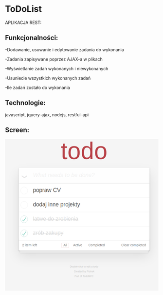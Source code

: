 
# ToDoList

APLIKACJA REST:

 ## Funkcjonalności:

-Dodawanie, usuwanie i edytowanie zadania do wykonania

-Zadania zapisywane poprzez AJAX-a w plikach

-Wyświetlanie zadań wykonanych i niewykonanych

-Usuniecie wszystkich wykonanych zadań

-Ile zadań zostało do wykonania

## Technologie:
 
javascript, jquery-ajax, nodejs, restful-api

 
 ## Screen:
![Example screenshot](/1.png)
